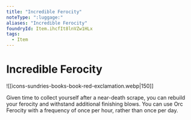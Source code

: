 ```yaml
---
title: "Incredible Ferocity"
noteType: ":luggage:"
aliases: "Incredible Ferocity"
foundryId: Item.ihcfIt8lnVZw1HLx
tags:
  - Item
---
```


# Incredible Ferocity
![[icons-sundries-books-book-red-exclamation.webp|150]]

Given time to collect yourself after a near-death scrape, you can rebuild your ferocity and withstand additional finishing blows. You can use Orc Ferocity with a frequency of once per hour, rather than once per day.
